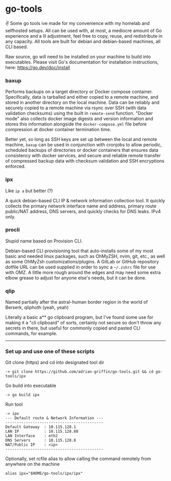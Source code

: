 # go-tools

✌ Some go tools ive made for my convenience with my homelab and selfhosted setups. All can be used with, at most, a mediocre amount of Go experience and a lil adjustment, feel free to copy, reuse, and redistribute in any capacity. All tools are built for debian and debian-based machines, all CLI based.

Raw source, go will need to be installed on your machine to build into executables. Please visit Go's documentation for installation instructions, here: https://go.dev/doc/install

### baxup
Performs backups on a target directory or Docker compose container. Specifically, data is tarballed and either copied to a remote machine, and stored in another directory on the local machine. Data can be reliably and securely copied to a remote machine via rsync over SSH (with data validation checksums) using the built in `remote-send` function. "Docker mode" also collects docker image digests and version information and stores this information alongside the `docker-compose.yml` file before compression at docker container termination time.

Better yet, so long as SSH keys are set up between the local and remote machine, `baxup` can be used in conjunction with cronjobs to allow periodic, scheduled backups of directories or docker containers that ensures data consistency with docker services, and secure and reliable remote transfer of compressed backup data with checksum validation and SSH encryptions enforced. 

### ipx 
Like `ip a` but better (?)

A quick debian-based CLI IP & network information collection tool. It quickly collects the primary network interface name and address, primary route public/NAT address, DNS servers, and quickly checks for DNS leaks. IPv4 only.

### procli
Stupid name based on Provision CLI.

Debian-based CLI provisioning tool that auto-installs some of my most basic and needed linux packages, such as OhMyZSH, nvim, git, etc., as well as some OhMyZsh customizations/plugins. A GitLab or GitHub repository dotfile URL can be used supplied in order to sync a `~/.zshrc` file for use with OMZ. A little more rough around the edges and may need some extra elbow grease to adjust for anyone else's needs, but it can be done. 

### qlip
Named partially after the astral-human border region in the world of Berserk, qliphoth (yeah, yeah) 

Literally a basic a** go clipboard program, but I've found some use for making it a "cli clipboard" of sorts, certainly not secure so don't throw any secrets in there, but useful for commonly copied and pasted CLI commands, for example.


---

### Set up and use one of these scripts

Git clone (https) and cd into designated tool dir
```shell
·> git clone https://github.com/adrian-griffin/go-tools.git && cd go-tools/ipx
```

Go build into executable
```shell
·> go build ipx
```

Run tool
```shell
·> ipx
--- Default route & Network Information ---
-------------------------------------------
Default Gateway  : 10.115.128.1
LAN IP           : 10.115.128.88
LAN Interface    : eth2
DNS Servers      : 10.115.128.8
NAT/Public IP    : <ip>
-------------------------------------------
```

Optionally, set rcfile alias to allow calling the command remotely from anywhere on the machine
```shell
alias ipx="$HOME/go-tools/ipx/ipx"
```
